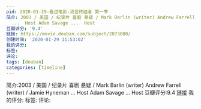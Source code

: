 ```yaml
---
pid: 2020-01-29-看过电影-流言终结者 第一季
简介: 2003 / 美国 / 纪录片 喜剧 悬疑 / Mark Barlin (writer) Andrew Farrell (writer) / Jamie Hyneman
  ...  Host Adam Savage ...  Host
豆瓣评分: '9.4'
链接: https://movie.douban.com/subject/2073800/
创建时间: '2020-01-29 11:53:02'
我的评分:
标签:
评论:
tags: [douban]
categories: [timeline]
---
```

简介:2003 / 美国 / 纪录片 喜剧 悬疑 / Mark Barlin (writer) Andrew Farrell (writer) / Jamie Hyneman ...  Host Adam Savage ...  Host
豆瓣评分:9.4
[链接](https://movie.douban.com/subject/2073800/)
我的评分:
标签:
评论:
